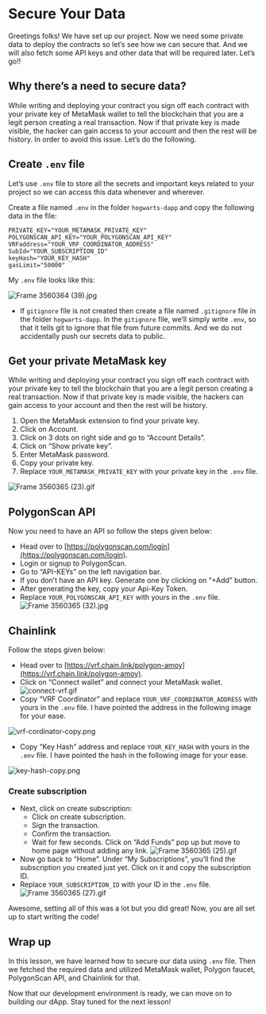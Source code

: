# Secure Your Data

Greetings folks! We have set up our project. Now we need some private data to deploy the contracts so let’s see how we can secure that. And we will also fetch some API keys and other data that will be required later. Let’s go!!

## Why there’s a need to secure data?

While writing and deploying your contract you sign off each contract with your private key of MetaMask wallet to tell the blockchain that you are a legit person creating a real transaction. Now if that private key is made visible, the hacker can gain access to your account and then the rest will be history. In order to avoid this issue. Let’s do the following.

## Create `.env` file

Let’s use `.env` file to store all the secrets and important keys related to your project so we can access this data whenever and wherever.

Create a file named `.env` in the folder `hogwarts-dapp` and copy the following data in the file:

```
PRIVATE_KEY="YOUR_METAMASK_PRIVATE_KEY"
POLYGONSCAN_API_KEY="YOUR_POLYGONSCAN_API_KEY"
VRFaddress="YOUR_VRF_COORDINATOR_ADDRESS"
SubId="YOUR_SUBSCRIPTION_ID"
keyHash="YOUR_KEY_HASH"
gasLimit="50000"
```

My `.env` file looks like this:

![Frame 3560364 (39).jpg](<https://github.com/0xmetaschool/Learning-Projects/blob/main/assests_for_all/Build%20Hogwarts%20Sorting%20Cap%20dApp%20on%20the%20Polygon%20Mumbai/Secure%20Your%20Data/Frame_3560364_(39).jpg?raw=true>)

- If `gitignore` file is not created then create a file named `.gitignore` file in the folder `hogwarts-dapp`. In the `gitignore` file, we’ll simply write `.env`, so that it tells git to ignore that file from future commits. And we do not accidentally push our secrets data to public.

## Get your private MetaMask key

While writing and deploying your contract you sign off each contract with your private key to tell the blockchain that you are a legit person creating a real transaction. Now if that private key is made visible, the hackers can gain access to your account and then the rest will be history.

1. Open the MetaMask extension to find your private key.
2. Click on Account.
3. Click on 3 dots on right side and go to “Account Details”.
4. Click on “Show private key”.
5. Enter MetaMask password.
6. Copy your private key.
7. Replace `YOUR_METAMASK_PRIVATE_KEY` with your private key in the `.env` file.

![Frame 3560365 (23).gif](<https://github.com/0xmetaschool/Learning-Projects/blob/main/assests_for_all/Build%20Hogwarts%20Sorting%20Cap%20dApp%20on%20the%20Polygon%20Mumbai/Secure%20Your%20Data/Frame_3560365_(23).gif?raw=true>)

## PolygonScan API

Now you need to have an API so follow the steps given below:

- Head over to [https://polygonscan.com/login](https://polygonscan.com/login).
- Login or signup to PolygonScan.
- Go to “API-KEYs” on the left navigation bar.
- If you don’t have an API key. Generate one by clicking on “+Add” button.
- After generating the key, copy your Api-Key Token.
- Replace `YOUR_POLYGONSCAN_API_KEY` with yours in the `.env` file.
  ![Frame 3560365 (32).jpg](<https://github.com/0xmetaschool/Learning-Projects/blob/main/assests_for_all/Build%20Hogwarts%20Sorting%20Cap%20dApp%20on%20the%20Polygon%20Mumbai/Secure%20Your%20Data/Frame_3560365_(32).jpg?raw=true>)

## Chainlink

Follow the steps given below:

- Head over to [https://vrf.chain.link/polygon-amoy](https://vrf.chain.link/polygon-amoy).
- Click on “Connect wallet” and connect your MetaMask wallet.
  ![connect-vrf.gif](https://github.com/0xmetaschool/Learning-Projects/blob/main/assests_for_all/Build%20Hogwarts%20Sorting%20Cap%20dApp%20on%20the%20Polygon%20Mumbai/Secure%20Your%20Data/connect-vrf.gif?raw=true)
- Copy “VRF Coordinator” and replace `YOUR_VRF_COORDINATOR_ADDRESS` with yours in the `.env` file. I have pointed the address in the following image for your ease.

![vrf-cordinator-copy.png](https://github.com/0xmetaschool/Learning-Projects/blob/main/assests_for_all/Build%20Hogwarts%20Sorting%20Cap%20dApp%20on%20the%20Polygon%20Mumbai/Secure%20Your%20Data/vrf-cordinator-copy.png?raw=true)

- Copy “Key Hash” address and replace `YOUR_KEY_HASH` with yours in the `.env` file. I have pointed the hash in the following image for your ease.

![key-hash-copy.png](https://github.com/0xmetaschool/Learning-Projects/blob/main/assests_for_all/Build%20Hogwarts%20Sorting%20Cap%20dApp%20on%20the%20Polygon%20Mumbai/Secure%20Your%20Data/key-hash-copy.png?raw=true)

### Create subscription

- Next, click on create subscription:
  - Click on create subscription.
  - Sign the transaction.
  - Confirm the transaction.
  - Wait for few seconds. Click on “Add Funds” pop up but move to home page without adding any link.
    ![Frame 3560365 (25).gif](<https://github.com/0xmetaschool/Learning-Projects/blob/main/assests_for_all/Build%20Hogwarts%20Sorting%20Cap%20dApp%20on%20the%20Polygon%20Mumbai/Secure%20Your%20Data/Frame_3560365_(25).gif?raw=true>)
- Now go back to “Home”. Under “My Subscriptions”, you’ll find the subscription you created just yet. Click on it and copy the subscription ID.
- Replace `YOUR_SUBSCRIPTION_ID` with your ID in the `.env` file.
  ![Frame 3560365 (27).gif](<https://github.com/0xmetaschool/Learning-Projects/blob/main/assests_for_all/Build%20Hogwarts%20Sorting%20Cap%20dApp%20on%20the%20Polygon%20Mumbai/Secure%20Your%20Data/Frame_3560365_(27).gif?raw=true>)

Awesome, setting all of this was a lot but you did great! Now, you are all set up to start writing the code!

## Wrap up

In this lesson, we have learned how to secure our data using `.env` file. Then we fetched the required data and utilized MetaMask wallet, Polygon faucet, PolygonScan API, and Chainlink for that.

Now that our development environment is ready, we can move on to building our dApp. Stay tuned for the next lesson!

